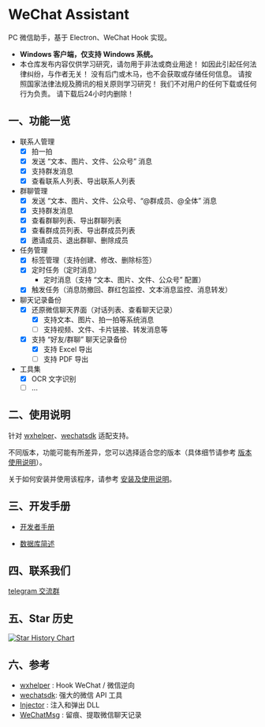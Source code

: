 # WeChat Assistant

PC 微信助手，基于 Electron、WeChat Hook 实现。

* **Windows 客户端，仅支持 Windows 系统。**
* 本仓库发布内容仅供学习研究，请勿用于非法或商业用途！ 如因此引起任何法律纠纷，与作者无关！ 没有后门或木马，也不会获取或存储任何信息。 请按照国家法律法规及腾讯的相关原则学习研究！ 我们不对用户的任何下载或任何行为负责。 请下载后24小时内删除！

## 一、功能一览

- 联系人管理
  * [x] 拍一拍
  *	[x] 发送 “文本、图片、文件、公众号” 消息
  * [x] 支持群发消息
  *	[x] 查看联系人列表、导出联系人列表
- 群聊管理
  *	[x] 发送 “文本、图片、文件、公众号、“@群成员、@全体” 消息
  * [x] 支持群发消息
  *	[x] 查看群聊列表、导出群聊列表
  *	[x] 查看群成员列表、导出群成员列表
  * [x] 邀请成员、退出群聊、删除成员
- 任务管理
  * [x] 标签管理（支持创建、修改、删除标签）
  * [x] 定时任务（定时消息）
    * 定时消息（支持 “文本、图片、文件、公众号” 配置）
  * [x] 触发任务（消息防撤回、群红包监控、文本消息监控、消息转发）
- 聊天记录备份
  * [x] 还原微信聊天界面（对话列表、查看聊天记录）
    * [x] 支持文本、图片、拍一拍等系统消息
    * [ ] 支持视频、文件、卡片链接、转发消息等
  * [x] 支持 “好友/群聊” 聊天记录备份
    * [x] 支持 Excel 导出
    * [ ] 支持 PDF 导出
- 工具集
  * [x] OCR 文字识别
  * [ ] ...

## 二、使用说明

针对 [wxhelper](https://github.com/ttttupup/wxhelper)、[wechatsdk](https://github.com/WeChatAPIs/wechatAPI) 适配支持。

不同版本，功能可能有所差异，您可以选择适合您的版本（具体细节请参考 [版本使用说明](docs/supported-versions.md)）。

关于如何安装并使用该程序，请参考 [安装及使用说明](docs/getting-started.md)。

## 三、开发手册

* [开发者手册](docs/developer.md)

* [数据库简述](docs/database.md)

## 四、联系我们

[telegram 交流群](https://t.me/wxassistant)

## 五、Star 历史

[![Star History Chart](https://api.star-history.com/svg?repos=yzqzy/wechat-assistant&type=Date)](https://star-history.com/#yzqzy/wechat-assistant&Date)



## 六、参考

* [wxhelper](https://github.com/ttttupup/wxhelper) : Hook WeChat / 微信逆向
* [wechatsdk](https://github.com/WeChatAPIs/wechatAPI): 强大的微信 API 工具
* [Injector](https://github.com/nefarius/Injector) : 注入和弹出 DLL
* [WeChatMsg](https://github.com/LC044/WeChatMsg) : 留痕、提取微信聊天记录
